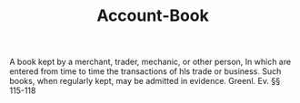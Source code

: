 ---
title: Account-Book
letter: A
permalink: "/definitions/bld-account-book.html"
body: A book kept by a merchant, trader, mechanic, or other person, In which are entered
  from time to time the transactions of hls trade or business. Such books, when regularly
  kept, may be admitted in evidence. Greenl. Ev. §§ 115-118
published_at: '2018-07-07'
source: Black's Law Dictionary 2nd Ed (1910)
layout: post
---